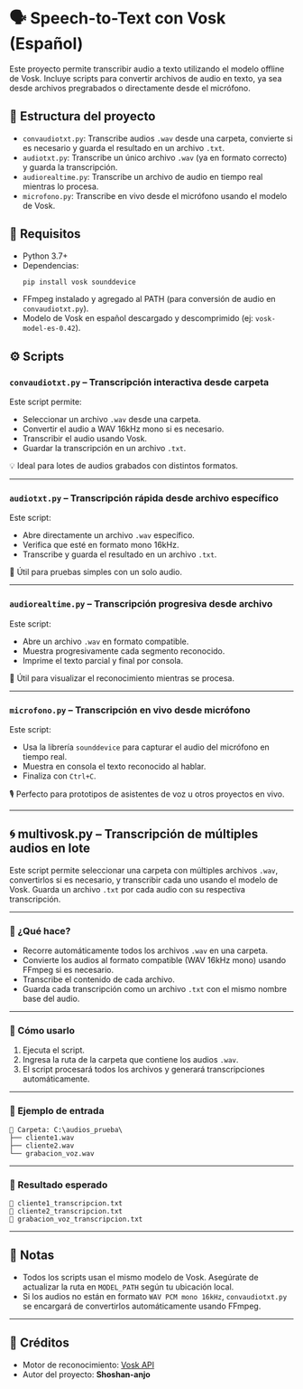 # 🗣️ Speech-to-Text con Vosk (Español)

Este proyecto permite transcribir audio a texto utilizando el modelo offline de Vosk. Incluye scripts para convertir archivos de audio en texto, ya sea desde archivos pregrabados o directamente desde el micrófono.

## 📁 Estructura del proyecto

- `convaudiotxt.py`: Transcribe audios `.wav` desde una carpeta, convierte si es necesario y guarda el resultado en un archivo `.txt`.
- `audiotxt.py`: Transcribe un único archivo `.wav` (ya en formato correcto) y guarda la transcripción.
- `audiorealtime.py`: Transcribe un archivo de audio en tiempo real mientras lo procesa.
- `microfono.py`: Transcribe en vivo desde el micrófono usando el modelo de Vosk.

## 🧩 Requisitos

- Python 3.7+
- Dependencias:
  ```bash
  pip install vosk sounddevice
  ```
- FFmpeg instalado y agregado al PATH (para conversión de audio en `convaudiotxt.py`).
- Modelo de Vosk en español descargado y descomprimido (ej: `vosk-model-es-0.42`).

## ⚙️ Scripts

### `convaudiotxt.py` – Transcripción interactiva desde carpeta
Este script permite:
- Seleccionar un archivo `.wav` desde una carpeta.
- Convertir el audio a WAV 16kHz mono si es necesario.
- Transcribir el audio usando Vosk.
- Guardar la transcripción en un archivo `.txt`.

💡 Ideal para lotes de audios grabados con distintos formatos.

---

### `audiotxt.py` – Transcripción rápida desde archivo específico
Este script:
- Abre directamente un archivo `.wav` específico.
- Verifica que esté en formato mono 16kHz.
- Transcribe y guarda el resultado en un archivo `.txt`.

🧪 Útil para pruebas simples con un solo audio.

---

### `audiorealtime.py` – Transcripción progresiva desde archivo
Este script:
- Abre un archivo `.wav` en formato compatible.
- Muestra progresivamente cada segmento reconocido.
- Imprime el texto parcial y final por consola.

📡 Útil para visualizar el reconocimiento mientras se procesa.

---

### `microfono.py` – Transcripción en vivo desde micrófono
Este script:
- Usa la librería `sounddevice` para capturar el audio del micrófono en tiempo real.
- Muestra en consola el texto reconocido al hablar.
- Finaliza con `Ctrl+C`.

🎙️ Perfecto para prototipos de asistentes de voz u otros proyectos en vivo.

---
## 🌀 multivosk.py – Transcripción de múltiples audios en lote

Este script permite seleccionar una carpeta con múltiples archivos `.wav`, convertirlos si es necesario, y transcribir cada uno usando el modelo de Vosk. Guarda un archivo `.txt` por cada audio con su respectiva transcripción.

---

### 🧠 ¿Qué hace?

- Recorre automáticamente todos los archivos `.wav` en una carpeta.
- Convierte los audios al formato compatible (WAV 16kHz mono) usando FFmpeg si es necesario.
- Transcribe el contenido de cada archivo.
- Guarda cada transcripción como un archivo `.txt` con el mismo nombre base del audio.

---

### 🚀 Cómo usarlo

1. Ejecuta el script.
2. Ingresa la ruta de la carpeta que contiene los audios `.wav`.
3. El script procesará todos los archivos y generará transcripciones automáticamente.
---

### 📁 Ejemplo de entrada

```
📁 Carpeta: C:\audios_prueba\
├── cliente1.wav
├── cliente2.wav
└── grabacion_voz.wav
```
---

### 📄 Resultado esperado

```
📄 cliente1_transcripcion.txt
📄 cliente2_transcripcion.txt
📄 grabacion_voz_transcripcion.txt
```
---

## 📌 Notas

- Todos los scripts usan el mismo modelo de Vosk. Asegúrate de actualizar la ruta en `MODEL_PATH` según tu ubicación local.
- Si los audios no están en formato `WAV PCM mono 16kHz`, `convaudiotxt.py` se encargará de convertirlos automáticamente usando FFmpeg.

---

## 📄 Créditos

- Motor de reconocimiento: [Vosk API](https://alphacephei.com/vosk/)
- Autor del proyecto: <a href="https://github.com/Shoshan-anjo" target="_blank" style="text-decoration: none;"><strong>Shoshan-anjo</strong>
  </div>
</a>


